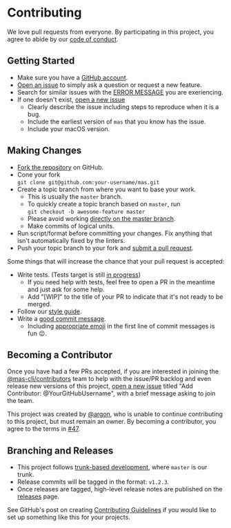 # Contributing

We love pull requests from everyone. By participating in this project, you agree to abide by our [code of conduct](CODE_OF_CONDUCT.md).

## Getting Started

- Make sure you have a [GitHub account](https://github.com/join).
- [Open an issue](https://github.com/mas-cli/mas/issues/new) to simply ask a question or request a new feature.
- Search for similar issues with the [ERROR MESSAGE](https://github.com/mas-cli/mas/issues?utf8=%E2%9C%93&q=is%3Aopen+ERROR+MESSAGE) you are exeriencing.
- If one doesn't exist, [open a new issue](https://github.com/mas-cli/mas/issues/new)
   - Clearly describe the issue including steps to reproduce when it is a bug.
   - Include the earliest version of `mas` that you know has the issue.
   - Include your macOS version.

## Making Changes

- [Fork the repository](https://github.com/mas-cli/mas#fork-destination-box) on GitHub.
- Cone your fork  
  `git clone git@github.com:your-username/mas.git`
- Create a topic branch from where you want to base your work.
   - This is usually the `master` branch.
   - To quickly create a topic branch based on `master`, run  
     `git checkout -b awesome-feature master`
   - Please avoid working [directly on the master branch](https://softwareengineering.stackexchange.com/questions/223400/when-should-i-stop-committing-to-master-on-new-projects).
   - Make commits of logical units.
- Run script/format before committing your changes. Fix anything that isn't automatically fixed by the linters.
- Push your topic branch to your fork and [submit a pull request](https://github.com/mas-cli/mas/compare/master...your-username:topic-branch).

Some things that will increase the chance that your pull request is accepted:

- Write tests. (Tests target is still [in progress](https://github.com/mas-cli/mas/issues/123))
   - If you need help with tests, feel free to open a PR in the meantime and just ask for some help.
   - Add "[WIP]" to the title of your PR to indicate that it's not ready to be merged.
- Follow our [style guide](docs/style.md).
- Write a [good commit message](http://tbaggery.com/2008/04/19/a-note-about-git-commit-messages.html).
   - Including [appropriate emoji](https://gitmoji.carloscuesta.me/) in the first line of commit messages is fun :wink:.

## Becoming a Contributor

Once you have had a few PRs accepted, if you are interested in joining the
[@mas-cli/contributors](https://github.com/orgs/mas-cli/teams/contributors)
team to help with the issue/PR backlog and even release new versions of this project,
[open a new issue](https://github.com/mas-cli/mas/issues/new)
titled "Add Contributor: @YourGitHubUsername", with a brief message asking to join the team.

This project was created by [@argon](https://github.com/argon), who is unable to continue contributing
to this project, but must remain an owner. By becoming a contributor, you agree to the terms in [#47](https://github.com/mas-cli/mas/issues/47).

## Branching and Releases

- This project follows [trunk-based development](https://trunkbaseddevelopment.com/), where `master` is our trunk.
- Release commits will be tagged in the format: `v1.2.3`.
- Once releases are tagged, high-level release notes are published on the [releases](https://github.com/mas-cli/mas/releases) page.

See GitHub's post on creating [Contributing Guidelines](https://github.com/blog/1184-contributing-guidelines)
if you would like to set up something like this for your projects.
